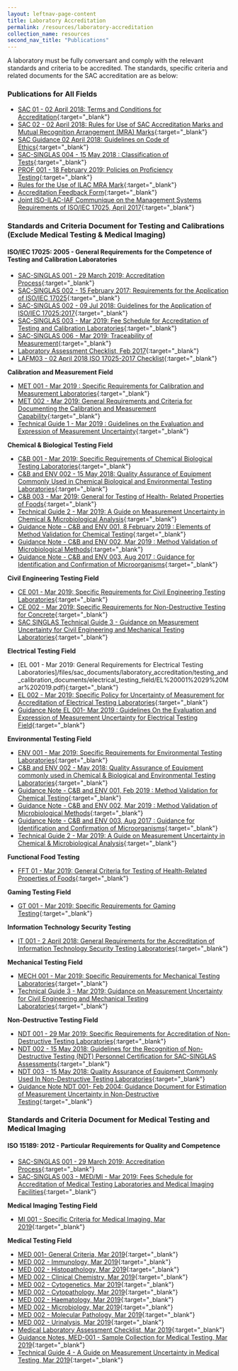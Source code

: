 ```yaml
---
layout: leftnav-page-content
title: Laboratory Accreditation
permalink: /resources/laboratory-accreditation
collection_name: resources
second_nav_title: "Publications"
---
```


A laboratory must be fully conversant and comply with the relevant standards and criteria to be accredited. The standards, specific criteria and related documents for the SAC accreditation are as below:

### Publications for All Fields
* [SAC 01 - 02 April 2018: Terms and Conditions for Accreditation](/files/sac_documents/SAC%2001%20%2802%20April%202018%29.pdf){:target="_blank"}
* [SAC 02 - 02 April 2018: Rules for Use of SAC Accreditation Marks and Mutual Recognition Arrangement (MRA) Marks](/files/sac_documents/SAC%2002%20-%20SAC%20and%20MRA%20Marks%20%2802%20April%202018%29.pdf){:target="_blank"}
* [SAC Guidance 02 April 2018: Guidelines on Code of Ethics](/files/sac_documents/SAC%20Guidance%2001%20-%20Guidelines%20on%20Code%20of%20Ethics%20%2802%20April%202018%29.pdf){:target="_blank"}
* [SAC-SINGLAS 004 - 15 May 2018 : Classification of Tests](/files/sac_documents/laboratory_accreditation/SAC-SINGLAS%20004_15%20May%2018.pdf){:target="_blank"}
* [PROF 001 - 18 February 2019: Policies on Proficiency Testing](/files/sac_documents/laboratory_accreditation/PROF-001%2018%20Feb%202019.pdf){:target="_blank"}
* [Rules for the Use of ILAC MRA Mark](/files/sac_documents/laboratory_accreditation/ILAC_R7_05_2015-Rules-for-the-Use-of-the-ILAC-MRA-Mark1.pdf){:target="_blank"}
* [Accreditation Feedback Form](/files/sac_documents/SACFM10%20-%20AC%20feedback%20form%2002%20April%202018.doc){:target="_blank"}
* [Joint ISO-ILAC-IAF Communique on the Management Systems Requirements of ISO/IEC 17025, April 2017](/files/sac_documents/laboratory_accreditation/Joint_ISO_IEC_17025_communique_2017finalsigned.pdf){:target="_blank"}

### Standards and Criteria Document for Testing and Calibrations (Exclude Medical Testing & Medical Imaging)
#### ISO/IEC 17025: 2005 - General Requirements for the Competence of Testing and Calibration Laboratories
* [SAC-SINGLAS 001 - 29 March 2019: Accreditation Process](/files/sac_documents/laboratory_accreditation/testing_and_calibration_documents/general_requirements/SAC%20SINGLAS%20001%20%2829%20March%202019%29.pdf){:target="_blank"}
* [SAC-SINGLAS 002 - 15 February 2017: Requirements for the Application of ISO/IEC 17025](/files/sac_documents/laboratory_accreditation/testing_and_calibration_documents/general_requirements/SAC-SINGLAS%20002%20%2815%20Feb%202017%29.pdf){:target="_blank"}
* [SAC-SINGLAS 002 - 09 Jul 2018: Guidelines for the Application of ISO/IEC 17025:2017](/files/sac_documents/laboratory_accreditation/testing_and_calibration_documents/general_requirements/SAC-SINGLAS%20002%20%2809%20July%202018%29.pdf){:target="_blank"}
* [SAC-SINGLAS 003 - Mar 2019:  Fee Schedule for Accreditation of Testing and Calibration Laboratories](/files/sac_documents/laboratory_accreditation/testing_and_calibration_documents/general_requirements/SAC-SINGLAS%20003%2029%20Mar%202019.pdf){:target="_blank"}
* [SAC-SINGLAS 006 - Mar 2019: Traceability of Measurement](/files/sac_documents/laboratory_accreditation/testing_and_calibration_documents/general_requirements/SAC-SINGLAS%20006%2029%20Mar%202019.pdf){:target="_blank"}
* [Laboratory Assessment Checklist, Feb 2017](/files/sac_documents/laboratory_accreditation/testing_and_calibration_documents/general_requirements/LAFM03_ISO%2017025%20Chklist%20%2815%20Feb%202017%29.docx){:target="_blank"}
* [LAFM03 - 02 April 2018 ISO 17025-2017 Checklist](/files/sac_documents/laboratory_accreditation/testing_and_calibration_documents/general_requirements/LAFM03_ISO%2017025-2017%20Chklist%20%2802%20April%202018%29.docx){:target="_blank"}

**Calibration and Measurement Field**
* [MET 001 - Mar 2019 : Specific Requirements for Calibration and Measurement Laboratories](/files/sac_documents/laboratory_accreditation/testing_and_calibration_documents/calibration_and_measurement_field/MET%20001%2029%20Mar%202019.pdf){:target="_blank"}
* [MET 002 - Mar 2019: General Requirements and Criteria for Documenting the Calibration and Measurement Capability](/files/sac_documents/laboratory_accreditation/testing_and_calibration_documents/calibration_and_measurement_field/MET%20002%2029%20Mar%202019.pdf){:target="_blank"}
* [Technical Guide 1 - Mar 2019 : Guidelines on the Evaluation and Expression of Measurement Uncertainty](/files/sac_documents/laboratory_accreditation/testing_and_calibration_documents/calibration_and_measurement_field/Technical%20Guide%201%2029%20Mar%202019.pdf){:target="_blank"}

**Chemical & Biological Testing Field**
* [C&B 001 - Mar 2019: Specific Requirements of Chemical Biological Testing Laboratories](/files/sac_documents/laboratory_accreditation/testing_and_calibration_documents/chemical_and_biological_testing_field/CB%20Tech%20Notes%20001%2026%20Mar%202019.pdf){:target="_blank"}
* [C&B and ENV 002 - 15 May 2018: Quality Assurance of Equipment Commonly Used in Chemical Biological and Environmental Testing Laboratories](/files/sac_documents/laboratory_accreditation/testing_and_calibration_documents/chemical_and_biological_testing_field/CB%20and%20ENV%20Tech%20Notes%20002_15%20May%2018.pdf){:target="_blank"}
* [C&B 003 - Mar 2019: General for Testing of Health- Related Properties of Foods](/files/sac_documents/laboratory_accreditation/testing_and_calibration_documents/chemical_and_biological_testing_field/CB%20003%2029%20Mar%202019.pdf){:target="_blank"}
* [Technical Guide 2 - Mar 2019: A Guide on Measurement Uncertainty in Chemical & Microbiological Analysis](/files/sac_documents/laboratory_accreditation/testing_and_calibration_documents/chemical_and_biological_testing_field/Technical%20Guide%202%2029%20Mar%202019.pdf){:target="_blank"}
* [Guidance Note - C&B and ENV 001, 8 February 2019 : Elements of Method Validation for Chemical Testing](/files/sac_documents/laboratory_accreditation/testing_and_calibration_documents/chemical_and_biological_testing_field/Guidance%20Note%20CnB%20ENV%20001%208%20Feb%202019.pdf){:target="_blank"}
* [Guidance Note - C&B and ENV 002, Mar 2019 : Method Validation of Microbiological Methods](/files/sac_documents/laboratory_accreditation/testing_and_calibration_documents/chemical_and_biological_testing_field/Guidance%20Note%20CB%20and%20ENV%20002%2029%20Mar%202019.pdf){:target="_blank"}
* [Guidance Note - C&B and ENV 003, Aug 2017 : Guidance for Identification and Confirmation of Microorganisms](/files/sac_documents/laboratory_accreditation/testing_and_calibration_documents/chemical_and_biological_testing_field/CB%20and%20ENV%20Guidance%20Notes%20003%20%2811%20August%202017%29%20%28002%29.pdf){:target="_blank"}

**Civil Engineering Testing Field**
* [CE 001 - Mar 2019: Specific Requirements for Civil Engineering Testing Laboratories](/files/sac_documents/laboratory_accreditation/testing_and_calibration_documents/civil_engineering_testing_field/CE%20001%2029%20Mar%202019.pdf){:target="_blank"}
* [CE 002 - Mar 2019: Specific Requirements for Non-Destructive Testing for Concrete](/files/sac_documents/laboratory_accreditation/testing_and_calibration_documents/civil_engineering_testing_field/CE%20002%2029%20Mar%202019.pdf){:target="_blank"}
* [SAC SINGLAS Technical Guide 3 - Guidance on Measurement Uncertainty for Civil Engineering and Mechanical Testing Laboratories](/files/sac_documents/laboratory_accreditation/testing_and_calibration_documents/civil_engineering_testing_field/Technical%20Guide%203%2029%20Mar%202019.pdf){:target="_blank"}

**Electrical Testing Field**
* [EL 001 - Mar 2019: General Requirements for Electrical Testing Laboratories]/files/sac_documents/laboratory_accreditation/testing_and_calibration_documents/electrical_testing_field/EL%20001%2029%20Mar%202019.pdf){:target="_blank"}
* [EL 002 - Mar 2019: Specific Policy for Uncertainty of Measurement for Accreditation of Electrical Testing Laboratories](/files/sac_documents/laboratory_accreditation/testing_and_calibration_documents/electrical_testing_field/EL%20002%2c%2029%20Mar%202019.pdf){:target="_blank"}
* [Guidance Note EL 001- Mar 2019 : Guidelines On the Evaluation and Expression of Measurement Uncertainty for Electrical Testing Field](/files/sac_documents/laboratory_accreditation/testing_and_calibration_documents/electrical_testing_field/Gudiance%20Note%20EL%20001%2029%20Mar%202019.pdf){:target="_blank"}

**Environmental Testing Field**
* [ENV 001 - Mar 2019: Specific Requirements for Environmental Testing Laboratories](/files/sac_documents/laboratory_accreditation/testing_and_calibration_documents/environmental_testing_field/ENV%20Tech%20Notes%20001%2029%20Mar%202019.pdf){:target="_blank"}
* [C&B and ENV 002 - May 2018: Quality Assurance of Equipment commonly used in Chemical & Biological and Environmental Testing Laboratories](/files/sac_documents/laboratory_accreditation/testing_and_calibration_documents/environmental_testing_field/CB%20and%20ENV%20Tech%20Notes%20002_15%20May%2018.pdf){:target="_blank"}
* [Guidance Note - C&B and ENV 001, Feb 2019 : Method Validation for Chemical Testing](/files/sac_documents/laboratory_accreditation/testing_and_calibration_documents/environmental_testing_field/Guidance%20Note%20CB%20ENV%20001%208%20Feb%202019.pdf){:target="_blank"}
* [Guidance Note - C&B and ENV 002, Mar 2019 : Method Validation of Microbiological Methods](/files/sac_documents/laboratory_accreditation/testing_and_calibration_documents/environmental_testing_field/Guidance%20Note%20CB%20and%20ENV%20002%2029%20Mar%202019.pdf){:target="_blank"}
* [Guidance Note - C&B and ENV 003, Aug 2017 : Guidance for Identification and Confirmation of Microorganisms](/files/sac_documents/laboratory_accreditation/testing_and_calibration_documents/environmental_testing_field/CB%20and%20ENV%20Guidance%20Notes%20003%2029%20Mar%202019.pdf){:target="_blank"}
* [Technical Guide 2 - Mar 2019: A Guide on Measurement Uncertainty in Chemical & Microbiological Analysis](/files/sac_documents/laboratory_accreditation/testing_and_calibration_documents/environmental_testing_field/Technical%20Guide%202%2029%20Mar%202019.pdf){:target="_blank"}

**Functional Food Testing**
* [FFT 01 - Mar 2019: General Criteria for Testing of Health-Related Properties of Foods](/files/sac_documents/laboratory_accreditation/testing_and_calibration_documents/functional_food_testing/FFT%2001%2029%20Mar%202019.pdf){:target="_blank"}

**Gaming Testing Field**
* [GT 001 - Mar 2019: Specific Requirements for Gaming Testing](/files/sac_documents/laboratory_accreditation/testing_and_calibration_documents/gaming_testing_field/GT%20001%2029%20Mar%202019.pdf){:target="_blank"}

**Information Technology Security Testing**
* [IT 001 - 2 April 2018: General Requirements for the Accreditation of Information Technology Security Testing Laboratories](/files/sac_documents/laboratory_accreditation/testing_and_calibration_documents/information_technology_security_testing/IT%20001%2002%20April%202018.pdf){:target="_blank"}

**Mechanical Testing Field**
* [MECH 001 - Mar 2019: Specific Requirements for Mechanical Testing Laboratories](/files/sac_documents/laboratory_accreditation/testing_and_calibration_documents/mechanical_testing_field/MECH%20001%2029%20Mar%202019.pdf){:target="_blank"}
* [Technical Guide 3 - Mar 2019: Guidance on Measurement Uncertainty for Civil Engineering and Mechanical Testing Laboratories](/files/sac_documents/laboratory_accreditation/testing_and_calibration_documents/mechanical_testing_field/Technical%20Guide%203%2029%20Mar%202019.pdf){:target="_blank"}

**Non-Destructive Testing Field**
* [NDT 001 - 29 Mar 2019: Specific Requirements for Accreditation of Non-Destructive Testing Laboratories](/files/sac_documents/laboratory_accreditation/testing_and_calibration_documents/non_destructive_testing_field/NDT%20001%20-%2015%20May%2018.pdf){:target="_blank"}
* [NDT 002 - 15 May 2018: Guidelines for the Recognition of Non-Destructive Testing (NDT) Personnel Certification for SAC-SINGLAS Assessments](/files/sac_documents/laboratory_accreditation/testing_and_calibration_documents/non_destructive_testing_field/NDT%20002%20-%2015%20May%2018.pdf){:target="_blank"}
* [NDT 003 - 15 May 2018: Quality Assurance of Equipment Commonly Used In Non-Destructive Testing Laboratories](/files/sac_documents/laboratory_accreditation/testing_and_calibration_documents/non_destructive_testing_field/NDT%20003%20-%2015%20May%2018.pdf){:target="_blank"}
* [Guidance Note NDT 001- Feb 2004:  Guidance Document for Estimation of Measurement Uncertainty in Non-Destructive Testing](/files/sac_documents/laboratory_accreditation/testing_and_calibration_documents/non_destructive_testing_field/Guidance%20Note%20NDT%20001%2c%20Feb%2004.pdf){:target="_blank"}

### Standards and Criteria Document for Medical Testing and Medical Imaging
#### ISO 15189: 2012 - Particular Requirements for Quality and Competence

* [SAC-SINGLAS 001 - 29 March 2019: Accreditation Process](/files/sac_documents/laboratory_accreditation/medical_testing_and_medical_imaging_documents/requirements_for_quality_and_competence/SAC%20SINGLAS%20001%20%2829%20March%202019%29.pdf){:target="_blank"}
* [SAC-SINGLAS 003 - MED/MI - Mar 2019: Fees Schedule for Accreditation of Medical Testing Laboratories and Medical Imaging Facilities](/files/sac_documents/laboratory_accreditation/medical_testing_and_medical_imaging_documents/requirements_for_quality_and_competence/SAC-SINGLAS%20003%20MED%20MI%2029%20Mar%202019.pdf){:target="_blank"}
 
**Medical Imaging Testing Field**
* [MI 001 - Specific Criteria for Medical Imaging, Mar 2019](/files/sac_documents/laboratory_accreditation/medical_testing_and_medical_imaging_documents/medical_imaging_testing_field/MI%20001%2029%20Mar%202019.pdf){:target="_blank"}
 
**Medical Testing Field**
* [MED 001- General Criteria, Mar 2019](/files/sac_documents/laboratory_accreditation/medical_testing_and_medical_imaging_documents/medical_testing_field/MED%20001-%20Gen%20Criteria%2029%20Mar%202019.pdf){:target="_blank"}
* [MED 002 - Immunology, Mar 2019](/files/sac_documents/laboratory_accreditation/medical_testing_and_medical_imaging_documents/medical_testing_field/MED%20002%20-%20Immunology%2029%20Mar%202019.pdf){:target="_blank"}
* [MED 002 - Histopathology, Mar 2019](/files/sac_documents/laboratory_accreditation/medical_testing_and_medical_imaging_documents/medical_testing_field/MED%20002%20-%20Histopathology%2029%20Mar%202019.pdf){:target="_blank"}
* [MED 002 - Clinical Chemistry, Mar 2019](https://www.sac-accreditation.gov.sg/Resources/sac_documents/Documents/Calibration_and_Testing_Laboratories/Related_Documents/Medical_Testing_Field/MED%20002%20-%20Clinical%20Chemistry%2029%20Mar%202019.pdf){:target="_blank"}
* [MED 002 - Cytogenetics, Mar 2019](/files/sac_documents/laboratory_accreditation/medical_testing_and_medical_imaging_documents/medical_testing_field/MED%20002%20-%20Cytogenetics%2029%20Mar%202019.pdf){:target="_blank"}
* [MED 002 - Cytopathology, Mar 2019](/files/sac_documents/laboratory_accreditation/medical_testing_and_medical_imaging_documents/medical_testing_field/MED%20002%20-%20Cytopathology%2029%20Mar%202019.pdf){:target="_blank"}
* [MED 002 - Haematology, Mar 2019](/files/sac_documents/laboratory_accreditation/medical_testing_and_medical_imaging_documents/medical_testing_field/MED%20002%20-%20Microbiology%20%28Aug%2013%29.pdf){:target="_blank"}
* [MED 002 - Microbiology, Mar 2019](/files/sac_documents/laboratory_accreditation/medical_testing_and_medical_imaging_documents/medical_testing_field/MED%20002%20-%20Microbiology29%20Mar%202019.pdf){:target="_blank"}
* [MED 002 - Molecular Pathology, Mar 2019](/files/sac_documents/laboratory_accreditation/medical_testing_and_medical_imaging_documents/medical_testing_field/MED%20002%20-%20Molecular%20Pathology%2029%20Mar%202019.pdf){:target="_blank"}
* [MED 002 - Urinalysis, Mar 2019](https://www.sac-accreditation.gov.sg/Resources/sac_documents/Documents/Calibration_and_Testing_Laboratories/Related_Documents/Medical_Testing_Field/MED%20002%20Urinalysis%2029%20Mar%202019.pdf){:target="_blank"}
* [Medical Laboratory Assessment Checklist, Mar 2019](/files/sac_documents/laboratory_accreditation/medical_testing_and_medical_imaging_documents/medical_testing_field/LAFM03-MED-MI%20%28ISO%2015189%20Chklist%29_29%20Mar%2019.docx){:target="_blank"}
* [Guidance Notes, MED-001 - Sample Collection for Medical Testing, Mar 2019](/files/sac_documents/laboratory_accreditation/medical_testing_and_medical_imaging_documents/medical_testing_field/Guidance%20Note%20MED%20001%2029%20Mar%202019.pdf){:target="_blank"}
* [Technical Guide 4 - A Guide on Measurement Uncertainty in Medical Testing, Mar 2019](/files/sac_documents/laboratory_accreditation/medical_testing_and_medical_imaging_documents/medical_testing_field/Technical%20Guide%204_29%20Mar%2019.pdf){:target="_blank"}
